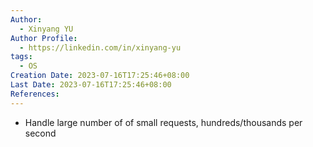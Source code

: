 ```yaml
---
Author:
  - Xinyang YU
Author Profile:
  - https://linkedin.com/in/xinyang-yu
tags:
  - OS
Creation Date: 2023-07-16T17:25:46+08:00
Last Date: 2023-07-16T17:25:46+08:00
References:
---
```

- Handle large number of of small requests, hundreds/thousands per second